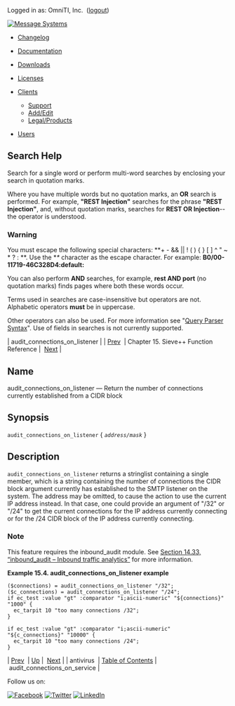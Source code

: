 Logged in as: OmniTI, Inc.  ([logout](https://support.messagesystems.com/logout.php))

[![Message Systems](https://support.messagesystems.com/images/ms-white205.png)](https://support.messagesystems.com/start.php) 

*   [Changelog](https://support.messagesystems.com/start.php?show=changelog)
*   [Documentation](https://support.messagesystems.com/docs/)
*   [Downloads](https://support.messagesystems.com/start.php)

*   [Licenses](https://support.messagesystems.com/license_summary.php)
*   <a href="">Clients</a>
    *   [Support](https://support.messagesystems.com/cs.php)
    *   [Add/Edit](https://support.messagesystems.com/edit_client.php)
    *   [Legal/Products](https://support.messagesystems.com/edit_products.php)
*   [Users](https://support.messagesystems.com/edit_customer.php)

## Search Help

Search for a single word or perform multi-word searches by enclosing your search in quotation marks.

Where you have multiple words but no quotation marks, an **OR** search is performed. For example, **"REST Injection"** searches for the phrase **"REST Injection"**, and, without quotation marks, searches for **REST OR Injection**--the operator is understood.

### Warning

You must escape the following special characters: **+ - && || ! ( ) { } [ ] ^ " ~ * ? : \**. Use the **\** character as the escape character. For example: **B0/00-11719-46C328D4\:default\:**

You can also perform **AND** searches, for example, **rest AND port** (no quotation marks) finds pages where both these words occur.

Terms used in searches are case-insensitive but operators are not. Alphabetic operators **must** be in uppercase.

Other operators can also be used. For more information see "[Query Parser Syntax](https://lucene.apache.org/core/old_versioned_docs/versions/3_0_0/queryparsersyntax.html)". Use of fields in searches is not currently supported.

| audit_connections_on_listener |
| [Prev](sieve.ref.antivirus.php)  | Chapter 15. Sieve++ Function Reference |  [Next](sieve.ref.audit_connections_on_service.php) |

<a name="sieve.ref.audit_connections_on_listener"></a>
## Name

audit_connections_on_listener — Return the number of connections currently established from a CIDR block

## Synopsis

`audit_connections_on_listener` { *`address/mask`* }

<a name="idp13218848"></a>
## Description

`audit_connections_on_listener` returns a stringlist containing a single member, which is a string containing the number of connections the CIDR block argument currently has established to the SMTP listener on the system. The address may be omitted, to cause the action to use the current IP address instead. In that case, one could provide an argument of "/32" or "/24" to get the current connections for the IP address currently connecting or for the /24 CIDR block of the IP address currently connecting.

### Note

This feature requires the inbound_audit module. See [Section 14.33, “inbound_audit – Inbound traffic analytics”](modules.inbound_audit.php "14.33. inbound_audit – Inbound traffic analytics") for more information.

<a name="example.audit_connections_on_listener"></a>

**Example 15.4. audit_connections_on_listener example**

```
($connections) = audit_connections_on_listener "/32";
($c_connections) = audit_connections_on_listener "/24";
if ec_test :value "gt" :comparator "i;ascii-numeric" "${connections}" "1000" {
  ec_tarpit 10 "too many connections /32";
}

if ec_test :value "gt" :comparator "i;ascii-numeric" "${c_connections}" "10000" {
  ec_tarpit 10 "too many connections /24";
}
```

| [Prev](sieve.ref.antivirus.php)  | [Up](sieve.ref.php) |  [Next](sieve.ref.audit_connections_on_service.php) |
| antivirus  | [Table of Contents](index.php) |  audit_connections_on_service |

Follow us on:

[![Facebook](https://support.messagesystems.com/images/icon-facebook.png)](http://www.facebook.com/messagesystems) [![Twitter](https://support.messagesystems.com/images/icon-twitter.png)](http://twitter.com/#!/MessageSystems) [![LinkedIn](https://support.messagesystems.com/images/icon-linkedin.png)](http://www.linkedin.com/company/message-systems)